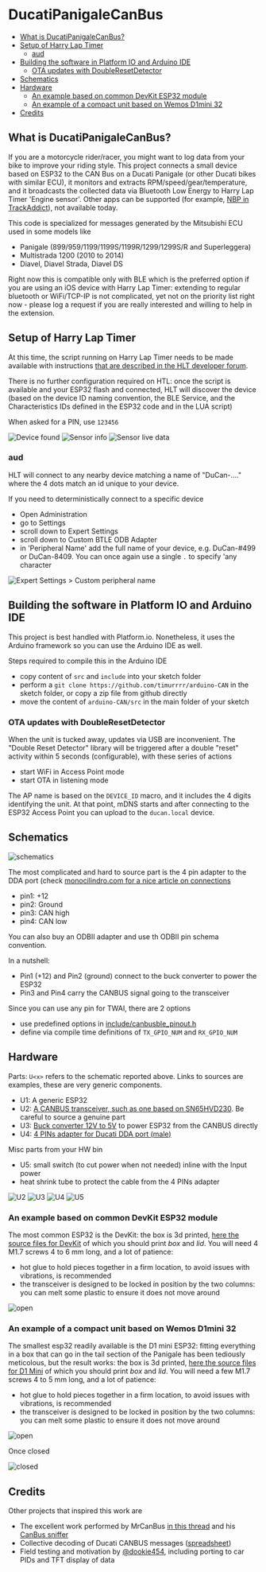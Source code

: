 # DucatiPanigaleCanBus

- [What is DucatiPanigaleCanBus?](#what-is-ducatipanigalecanbus)
- [Setup of Harry Lap Timer](#setup-of-harry-lap-timer)
  - [aud](#aud)
- [Building the software in Platform IO and Arduino IDE](#building-the-software-in-platform-io-and-arduino-ide)
  - [OTA updates with DoubleResetDetector](#ota-updates-with-doubleresetdetector)
- [Schematics](#schematics)
- [Hardware](#hardware)
  - [An example based on common DevKit ESP32 module](#an-example-based-on-common-devkit-esp32-module)
  - [An example of a compact unit based on Wemos D1mini 32](#an-example-of-a-compact-unit-based-on-wemos-d1mini-32)
- [Credits](#credits)

## What is DucatiPanigaleCanBus?

If you are a motorcycle rider/racer, you might want to log data from your bike to improve your riding style.
This project connects a small device based on ESP32 to the CAN Bus on a Ducati Panigale (or other Ducati bikes with similar ECU), it monitors and extracts RPM/speed/gear/temperature, and it broadcasts the collected data via Bluetooth Low Energy to Harry Lap Timer 'Engine sensor'. Other apps can be supported (for example, [NBP in TrackAddict](https://racerender.com/TrackAddict/docs/NBP%20Specification.pdf)), not available today.

This code is specialized for messages generated by the Mitsubishi ECU used in some models like

- Panigale (899/959/1199/1199S/1199R/1299/1299S/R and Superleggera)
- Multistrada 1200 (2010 to 2014)
- Diavel, Diavel Strada, Diavel DS

Right now this is compatible only with BLE which is the preferred option if you are using an iOS device with Harry Lap Timer: extending to regular bluetooth or WiFi/TCP-IP is not complicated, yet not on the priority list right now - please log a request if you are really interested and willing to help in the extension.

## Setup of Harry Lap Timer

At this time, the script running on Harry Lap Timer needs to be made available with instructions [that are described in the HLT developer forum](http://forum.gps-laptimer.de/index.php).

There is no further configuration required on HTL: once the script is available and your ESP32 flash and connected, HLT will discover the device (based on the device ID naming convention, the BLE Service, and the Characteristics IDs defined in the ESP32 code and in the LUA script)

When asked for a PIN, use `123456`

![Device found](docs/sensor_found.png)
![Sensor info](docs/sensor_info.png)
![Sensor live data](docs/sensor_data.png)

### aud

HLT will connect to any nearby device matching a name of "DuCan-...." where the 4 dots match an id unique to your device.

If you need to deterministically connect to a specific device

- Open Administration
- go to Settings
- scroll down to Expert Settings
- scroll down to Custom BTLE ODB Adapter
- in 'Peripheral Name' add the full name of your device, e.g. DuCan-#499 or DuCan-8409. You can once again use a single `.` to specify 'any character

![Expert Settings > Custom peripheral name](docs/config_customperipheral_name.png)

## Building the software in Platform IO and Arduino IDE

This project is best handled with Platform.io. Nonetheless, it uses the Arduino framework so you can use the Arduino IDE as well.

Steps required to compile this in the Arduino IDE

- copy content of `src` and `include` into your sketch folder
- perform a `git clone https://github.com/timurrrr/arduino-CAN` in the sketch folder, or copy a zip file from github directly
- move the content of `arduino-CAN/src` in the main folder of your sketch

### OTA updates with DoubleResetDetector

When the unit is tucked away, updates via USB are inconvenient. The "Double Reset Detector" library will be triggered after a double "reset" activity within 5 seconds (configurable), with these series of actions

- start WiFi in Access Point mode
- start OTA in listening mode

The AP name is based on the `DEVICE_ID`  macro, and it includes the 4 digits identifying the unit. At that point, mDNS starts and after connecting to the ESP32 Access Point you can upload to the `ducan.local` device.

## Schematics

![schematics](docs/Schematic_DuCanBus_2021-02-25.png)

The most complicated and hard to source part is the 4 pin adapter to the DDA port (check [monocilindro.com for a nice article on connections](https://www.monocilindro.com/2018/08/26/ducati-monster-797-obd2-dda-diagnostic-connector-and-communication/)

- pin1: +12
- pin2: Ground
- pin3: CAN high
- pin4: CAN low

You can also buy an ODBII adapter and use th ODBII pin schema convention.

In a nutshell:

- Pin1 (+12) and Pin2 (ground) connect to the buck converter to power the ESP32
- Pin3 and Pin4 carry the CANBUS signal going to the transceiver

Since you can use any pin for TWAI, there are 2 options

- use predefined options in [include/canbusble_pinout.h](include/canbusble_pinout.h)
- define via compile time definitions of `TX_GPIO_NUM` and `RX_GPIO_NUM`

## Hardware

Parts: `U<x>` refers to the schematic reported above. Links to sources are examples, these are very generic components.

- U1: A generic ESP32
- U2: [A CANBUS transceiver, such as one based on SN65HVD230](https://www.amazon.com/gp/product/B07ZT7LLSK). Be careful to source a genuine part
- U3: [Buck converter 12V to 5V](https://www.amazon.com/gp/product/B076P4C42B) to power ESP32 from the CANBUS directly
- U4: [4 PINs adapter for Ducati DDA port (male)](https://www.aliexpress.com/item/4001007307044.html)

Misc parts from your HW bin

- U5: small switch (to cut power when not needed) inline with the Input power
- heat shrink tube to protect the cable from the 4 PINs adapter

![U2](docs/U2_transceiver.jpeg)
![U3](docs/U3_buck_adapter.jpeg)
![U4](docs/U4_4pin_adapter.jpeg)
![U5](docs/U5_switch_small.jpeg)

### An example based on common DevKit ESP32 module

The most common ESP32 is the DevKit: the box is 3d printed, [here the source files for DevKit](docs/DuCanBus_DevKit.f3d) of which you should print *box* and *lid*. You will need 4 M1.7 screws 4 to 6 mm long, and a lot of patience:

- hot glue to hold pieces together in a firm location, to avoid issues with vibrations, is recommended
- the transceiver is designed to be locked in position by the two columns: you can melt some plastic to ensure it does not move around

![open](docs/doit_open.jpg)

### An example of a compact unit based on Wemos D1mini 32

The smallest esp32 readily available is the D1 mini ESP32: fitting everything in a box that can go in the tail section of the Panigale has been tediously meticolous, but the result works: the box is 3d printed, [here the source files for D1 Mini](docs/DuCanBus.f3d) of which you should print *box* and *lid*. You will need a few M1.7 screws 4 to 5 mm long, and a lot of patience:

- hot glue to hold pieces together in a firm location, to avoid issues with vibrations, is recommended
- the transceiver is designed to be locked in position by the two columns: you can melt some plastic to ensure it does not move around

![open](docs/d1mini32_open.jpg)

Once closed

![closed](docs/d1mini32_closed.jpg)

## Credits

Other projects that inspired this work are

- The excellent work performed by MrCanBus [in this thread](https://www.ducati.ms/threads/canbus-data-on-you-android-device-via-bluetooth.337705/) and his [CanBus sniffer](https://github.com/MrCanBus/MTS1200-CANBUS)
- Collective decoding of Ducati CANBUS messages ([spreadsheet](https://docs.google.com/spreadsheets/d/1-NJ9OlGQYTGMzBzwDPYn-aI_7_ign9SCiscKZufx3Uw/edit?pli=1#gid=1950998351))
- Field testing and motivation by [@dookie454](https://github.com/dookie454), including porting to car PIDs and TFT display of data
